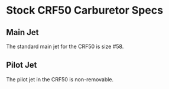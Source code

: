 # Stock CRF50 Carburetor Specs

## Main Jet
The standard main jet for the CRF50 is size #58.

## Pilot Jet
The pilot jet in the CRF50 is non-removable.
